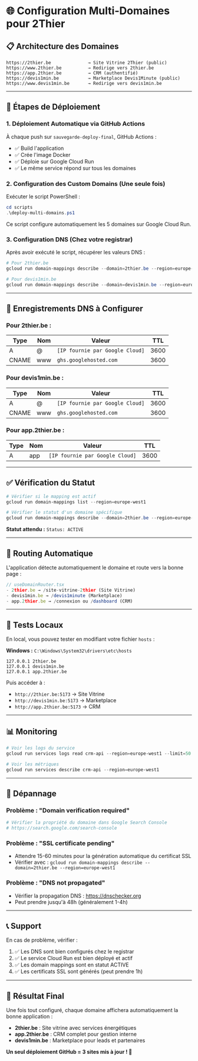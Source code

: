 # 🌐 Configuration Multi-Domaines pour 2Thier

## 📋 Architecture des Domaines

```
https://2thier.be              → Site Vitrine 2Thier (public)
https://www.2thier.be          → Redirige vers 2thier.be
https://app.2thier.be          → CRM (authentifié)
https://devis1min.be           → Marketplace Devis1Minute (public)
https://www.devis1min.be       → Redirige vers devis1min.be
```

---

## 🚀 Étapes de Déploiement

### **1. Déploiement Automatique via GitHub Actions**

À chaque push sur `sauvegarde-deploy-final`, GitHub Actions :
- ✅ Build l'application
- ✅ Crée l'image Docker
- ✅ Déploie sur Google Cloud Run
- ✅ Le même service répond sur tous les domaines

### **2. Configuration des Custom Domains (Une seule fois)**

Exécuter le script PowerShell :

```powershell
cd scripts
.\deploy-multi-domains.ps1
```

Ce script configure automatiquement les 5 domaines sur Google Cloud Run.

### **3. Configuration DNS (Chez votre registrar)**

Après avoir exécuté le script, récupérer les valeurs DNS :

```powershell
# Pour 2thier.be
gcloud run domain-mappings describe --domain=2thier.be --region=europe-west1

# Pour devis1min.be
gcloud run domain-mappings describe --domain=devis1min.be --region=europe-west1
```

---

## 📝 Enregistrements DNS à Configurer

### **Pour 2thier.be :**

| Type  | Nom | Valeur                          | TTL  |
|-------|-----|---------------------------------|------|
| A     | @   | `[IP fournie par Google Cloud]` | 3600 |
| CNAME | www | `ghs.googlehosted.com`          | 3600 |

### **Pour devis1min.be :**

| Type  | Nom | Valeur                          | TTL  |
|-------|-----|---------------------------------|------|
| A     | @   | `[IP fournie par Google Cloud]` | 3600 |
| CNAME | www | `ghs.googlehosted.com`          | 3600 |

### **Pour app.2thier.be :**

| Type  | Nom | Valeur                          | TTL  |
|-------|-----|---------------------------------|------|
| A     | app | `[IP fournie par Google Cloud]` | 3600 |

---

## ✅ Vérification du Statut

```powershell
# Vérifier si le mapping est actif
gcloud run domain-mappings list --region=europe-west1

# Vérifier le statut d'un domaine spécifique
gcloud run domain-mappings describe --domain=2thier.be --region=europe-west1
```

**Statut attendu :** `Status: ACTIVE`

---

## 🔄 Routing Automatique

L'application détecte automatiquement le domaine et route vers la bonne page :

```typescript
// useDomainRouter.tsx
- 2thier.be → /site-vitrine-2thier (Site Vitrine)
- devis1min.be → /devis1minute (Marketplace)
- app.2thier.be → /connexion ou /dashboard (CRM)
```

---

## 🧪 Tests Locaux

En local, vous pouvez tester en modifiant votre fichier `hosts` :

**Windows :** `C:\Windows\System32\drivers\etc\hosts`

```
127.0.0.1 2thier.be
127.0.0.1 devis1min.be
127.0.0.1 app.2thier.be
```

Puis accéder à :
- `http://2thier.be:5173` → Site Vitrine
- `http://devis1min.be:5173` → Marketplace
- `http://app.2thier.be:5173` → CRM

---

## 📊 Monitoring

```powershell
# Voir les logs du service
gcloud run services logs read crm-api --region=europe-west1 --limit=50

# Voir les métriques
gcloud run services describe crm-api --region=europe-west1
```

---

## 🔧 Dépannage

### **Problème : "Domain verification required"**
```powershell
# Vérifier la propriété du domaine dans Google Search Console
# https://search.google.com/search-console
```

### **Problème : "SSL certificate pending"**
- Attendre 15-60 minutes pour la génération automatique du certificat SSL
- Vérifier avec : `gcloud run domain-mappings describe --domain=2thier.be --region=europe-west1`

### **Problème : "DNS not propagated"**
- Vérifier la propagation DNS : https://dnschecker.org
- Peut prendre jusqu'à 48h (généralement 1-4h)

---

## 📞 Support

En cas de problème, vérifier :
1. ✅ Les DNS sont bien configurés chez le registrar
2. ✅ Le service Cloud Run est bien déployé et actif
3. ✅ Les domain mappings sont en statut ACTIVE
4. ✅ Les certificats SSL sont générés (peut prendre 1h)

---

## 🎯 Résultat Final

Une fois tout configuré, chaque domaine affichera automatiquement la bonne application :

- **2thier.be** : Site vitrine avec services énergétiques
- **app.2thier.be** : CRM complet pour gestion interne
- **devis1min.be** : Marketplace pour leads et partenaires

**Un seul déploiement GitHub = 3 sites mis à jour ! 🚀**

